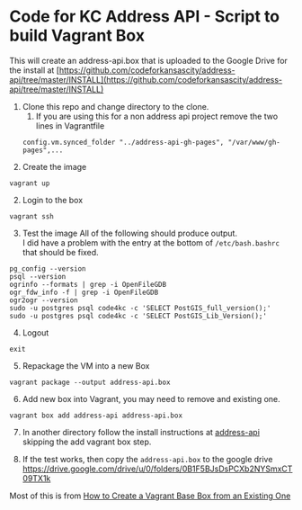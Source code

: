 # Code for KC Address API - Script to build Vagrant Box

This will create an address-api.box that is uploaded to the Google Drive for the install at 
[https://github.com/codeforkansascity/address-api/tree/master/INSTALL](https://github.com/codeforkansascity/address-api/tree/master/INSTALL)

1. Clone this repo and change directory to the clone.
   1. If you are using this for a non address api project remove the two lines in Vagrantfile 
   ````
   config.vm.synced_folder "../address-api-gh-pages", "/var/www/gh-pages",...
   ````
1. Create the image

````
vagrant up
````

2. Login to the box

````
vagrant ssh
````

3. Test the image
All of the following should produce output.  
I did have a problem with the entry at the bottom of `/etc/bash.bashrc` that should be fixed.

````
pg_config --version
psql --version
ogrinfo --formats | grep -i OpenFileGDB
ogr_fdw_info -f | grep -i OpenFileGDB
ogr2ogr --version
sudo -u postgres psql code4kc -c 'SELECT PostGIS_full_version();'
sudo -u postgres psql code4kc -c 'SELECT PostGIS_Lib_Version();'
````

4. Logout

````
exit
````

5. Repackage the VM into a new Box

````
vagrant package --output address-api.box
````


6. Add new box into Vagrant, you may need to remove and existing one.

````
vagrant box add address-api address-api.box
````

7. In another directory follow the install instructions at [address-api](https://github.com/codeforkansascity/address-api/tree/master/INSTALL) skipping the add vagrant box step.

8. If the test works, then copy the `address-api.box` to the google drive https://drive.google.com/drive/u/0/folders/0B1F5BJsDsPCXb2NYSmxCT09TX1k


Most of this is from [How to Create a Vagrant Base Box from an Existing One](https://scotch.io/tutorials/how-to-create-a-vagrant-base-box-from-an-existing-one)
